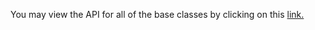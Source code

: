 You may view the API for all of the base classes by clicking on this [link.](https://htmlpreview.github.io/?https://github.com/MrYsLab/python_banyan/blob/master/html/python_banyan/index.html)
